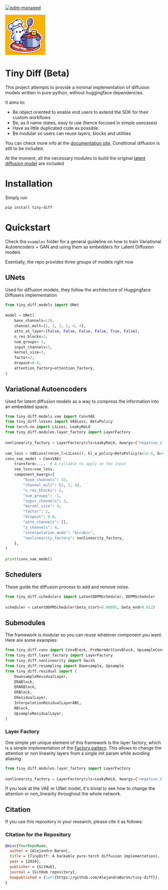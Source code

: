 [![pdm-managed](https://img.shields.io/endpoint?url=https%3A%2F%2Fcdn.jsdelivr.net%2Fgh%2Fpdm-project%2F.github%2Fbadge.json)](https://pdm-project.org)

<img src="assets/logo.jpg" alt="Alt text" width="128" height="128">

# Tiny Diff (Beta)



This project attempts to provide a minimal implementation of diffusion models written in pure python, without huggingface dependencies.

It aims to:

- Be object oriented to enable end users to extend the SDK for their custom workflows
- Be, as it name states, easy to use (hence focused in simple usecases)
- Have as little duplicated code as possible.
- Be modular so users can reuse layers, blocks and utilities

You can check more info at the [documentation site](https://tiny-diff.readthedocs.io/en/latest/).
Conditional diffusion is still to be included.

At the moment, all the necessary modules to build the original [latent diffusion model](https://arxiv.org/abs/2112.10752) are included

# Installation

Simply run 
```bash
pip install tiny-diff
```


# Quickstart

Check the `examples` folder for a general guideline on how to train Variational Autoencoders + GAN and using them as embedders for Latent Diffusion models

Esentially, the repo provides three groups of models right now

## UNets

Used for diffusion models, they follow the architecture of Huggingface Diffusers implementation
```python
from tiny_diff.models import UNet

model = UNet(
    base_channels=128,
    channel_mult=[1, 1, 2, 2, 4, 4],
    attn_at_layer=[False, False, False, False, True, False],
    n_res_blocks=3,
    num_groups=-1,
    input_channels=3,
    kernel_size=3,
    factor=2,
    dropout=0.0,
    attention_factory=attention_factory,
)
```

## Variational Autoencoders
Used for latent diffusion models as a way to compress the information into an embedded space.
```python
from tiny_diff.models.vae import ConvVAE
from tiny_diff.losses import VAELoss, BetaPolicy
from torch.nn import L1Loss, LeakyReLU
from tiny_diff.modules.layer_factory import LayerFactory

nonlinearity_factory = LayerFactory(cls=LeakyReLU, kwargs={"negative_slope": 0.03})

vae_loss = VAELoss(recon_l=L1Loss(), kl_w_policy=BetaPolicy(a=1e-6, b=6e-2, offset=40, slope=2))
conv_vae_model = ConvVAE(
    transform=...,  # A callable to apply on the input
    vae_loss=vae_loss,
    component_kwargs={
        "base_channels": 32,
        "channel_mult": [1, 2, 4],
        "n_res_blocks": 2,
        "num_groups": -1,
        "input_channels": 3,
        "kernel_size": 4,
        "factor": 2,
        "dropout": 0.0,
        "attn_channels": [],
        "z_channels": 4,
        "interpolation_mode": "bicubic",
        "nonlinearity_factory": nonlinearity_factory,
    },
)

print(conv_vae_model)
```

## Schedulers

These guide the diffusion process to add and remove noise.

```python
from tiny_diff.schedulers import LatentDDPMScheduler, DDPMScheduler

scheduler = LatentDDPMScheduler(beta_start=0.00085, beta_end=0.012)
```

## Submodules

The framework is modular so you can reuse whatever component you want. Here are some examples:

```python
from tiny_diff.conv import ConvBlock, PreNormActConvBlock, UpsampleConvBlock
from tiny_diff.layer_factory import LayerFactory
from tiny_diff.nonlinearity import Swish
from tiny_diff.resampling import Downsample, Upsample
from tiny_diff.residual import (
    DownsampleResidualLayer,
    ERABlock,
    ERARBlock,
    ERBlock,
    EResidualLayer,
    InterpolationResidualLayerABC,
    RBlock,
    UpsampleResidualLayer,
)
```

### Layer Factory
One simple yet unique element of this framework is the layer factory, which is a simple implementation of the
[Factory pattern](https://refactoring.guru/design-patterns/factory-method). This allows to change the attention
or non linearity layers from a single init param while avoiding aliasing.

```python
from tiny_diff.modules.layer_factory import LayerFactory

nonlinearity_factory = LayerFactory(cls=LeakyReLU, kwargs={"negative_slope": 0.03})
```
If you look at the VAE or UNet model, it's trivial to see how to change the attention or non_linearity throughout the
whole network.

## Citation

If you use this repository in your research, please cite it as follows:

### Citation for the Repository

```bibtex
@misc{YourRepoName,
  author = {Alejandro Baron},
  title = {TinyDiff: A hackable pure-torch diffusion implementation},
  year = {2024},
  publisher = {GitHub},
  journal = {GitHub repository},
  howpublished = {\url{https://github.com/AlejandroBaron/tiny-diff}},
}
